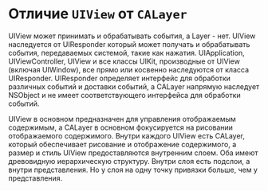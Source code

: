 # Отличие `UIView` от `CALayer`
UIView может принимать и обрабатывать события, а Layer - нет.
UIView наследуется от UIResponder который может получать и обрабатывать события, передаваемых системой, такие как нажатия. UIApplication, UIViewController, UIView и все классы UIKit, производные от UIView (включая UIWindow), все прямо или косвенно наследуются от класса UIResponder.
UIResponder определяет интерфейс для обработки различных событий и доставки событий, а CALayer напрямую наследует NSObject и не имеет соответствующего интерфейса для обработки событий.

UIView в основном предназначен для управления отображаемым содержимым, а CALayer в основном фокусируется на рисовании отображаемого содержимого.
Внутри каждого UIView есть CALayer, который обеспечивает рисование и отображение содержимого, а размер и стиль UIView предоставляются внутренним слоем. Оба имеют древовидную иерархическую структуру. Внутри слоя есть подслои, а внутри представления. Но у слоя на одну точку привязки больше, чем у представления.

